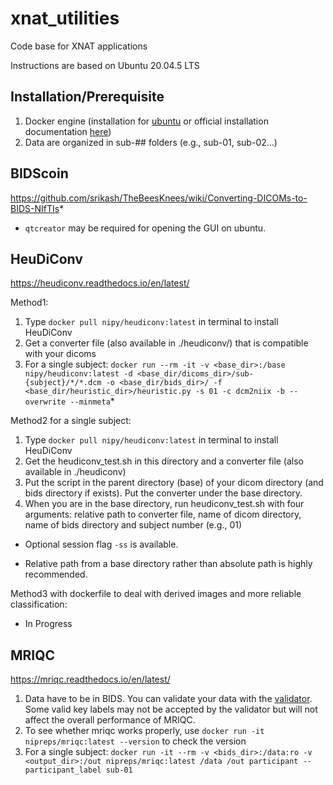 # xnat_utilities
Code base for XNAT applications

Instructions are based on Ubuntu 20.04.5 LTS

## Installation/Prerequisite
1. Docker engine (installation for [ubuntu](https://github.com/srikash/TheBeesKnees/wiki/Installing-Docker-on-Ubuntu) or official installation documentation [here](https://docs.docker.com/engine/install/))
2. Data are organized in sub-## folders (e.g., sub-01, sub-02...)

## BIDScoin
https://github.com/srikash/TheBeesKnees/wiki/Converting-DICOMs-to-BIDS-NIfTIs*

* `qtcreator` may be required for opening the GUI on ubuntu.

## HeuDiConv
https://heudiconv.readthedocs.io/en/latest/

Method1:
1. Type `docker pull nipy/heudiconv:latest` in terminal to install HeuDiConv
2. Get a converter file (also available in ./heudiconv/) that is compatible with your dicoms
3. For a single subject: `docker run --rm -it -v <base_dir>:/base nipy/heudiconv:latest -d <base_dir/dicoms_dir>/sub-{subject}/*/*.dcm -o <base_dir/bids_dir>/ -f <base_dir/heuristic_dir>/heuristic.py -s 01 -c dcm2niix -b --overwrite --minmeta`*

Method2 for a single subject:
1. Type `docker pull nipy/heudiconv:latest` in terminal to install HeuDiConv
2. Get the heudiconv_test.sh in this directory and a converter file (also available in ./heudiconv)
3. Put the script in the parent directory (base) of your dicom directory (and bids directory if exists). Put the converter under the base directory.
4. When you are in the base directory, run heudiconv_test.sh with four arguments: relative path to converter file, name of dicom directory, name of bids directory and subject number (e.g., 01)

* Optional session flag `-ss` is available.

* Relative path from a base directory rather than absolute path is highly recommended.

Method3 with dockerfile to deal with derived images and more reliable classification: 
- In Progress

## MRIQC
https://mriqc.readthedocs.io/en/latest/
1. Data have to be in BIDS. You can validate your data with the [validator](http://incf.github.io/bids-validator/). Some valid key labels may not be accepted by the validator but will not affect the overall performance of MRIQC.
2. To see whether mriqc works properly, use `docker run -it nipreps/mriqc:latest --version` to check the version
3. For a single subject: `docker run -it --rm -v <bids_dir>:/data:ro -v <output_dir>:/out nipreps/mriqc:latest /data /out participant --participant_label sub-01`




